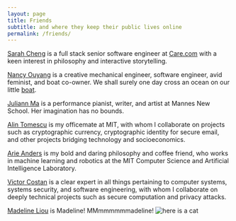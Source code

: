 ```yaml
---
layout: page
title: Friends
subtitle: and where they keep their public lives online
permalink: /friends/
---
```


[Sarah Cheng](http://sarahycheng.com/) is a full stack senior software engineer at [Care.com](https://care.com) with a keen interest in philosophy and interactive storytelling.

[Nancy Ouyang](http://www.orangenarwhals.com/) is a creative mechanical engineer, software engineer, avid feminist, and boat co-owner. We shall surely one day cross an ocean on our little [boat](http://boat.csail.mit.edu/).

[Juliann Ma](http://www.juliannma.com/) is a performance pianist, writer, and artist at Mannes New School. Her imagination has no bounds.

[Alin Tomescu](http://alinush.org/) is my officemate at MIT, with whom I collaborate on projects such as cryptographic currency, cryptographic identity for secure email, and other projects bridging technology and socioeconomics.

[Arie Anders](http://people.csail.mit.edu/aanders/) is my bold and daring philosophy and coffee friend, who works in machine learning and robotics at the MIT Computer Science and Artificial Intelligence Laboratory.

[Victor Costan](http://www.costan.us/) is a clear expert in all things pertaining to computer systems, systems security, and software engineering, with whom I collaborate on deeply technical projects such as secure computation and privacy attacks.

[Madeline Liou](http://www.madlime.hackartscience.com/) is Madeline! MMmmmmmmadeline! ![here is a cat](http://cdn3.gurl.com/wp-content/uploads/2014/04/grumpy-cat-party-over.gif)
